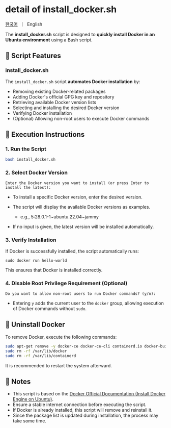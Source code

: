 # detail of install_docker.sh

<p align="left">
     <a href="detail_docker_ko.md">한국어</a>&nbsp; ｜ &nbsp;English&nbsp;
</p>

The **install_docker.sh** script is designed to **quickly install Docker in an Ubuntu environment** using a Bash script.

## **📌 Script Features**
### install_docker.sh

The `install_docker.sh` script **automates Docker installation** by:

- Removing existing Docker-related packages
- Adding Docker's official GPG key and repository
- Retrieving available Docker version lists
- Selecting and installing the desired Docker version
- Verifying Docker installation
- (Optional) Allowing non-root users to execute Docker commands

## **🔧 Execution Instructions**

### **1. Run the Script**
```sh
bash install_docker.sh
```

### **2. Select Docker Version**
```
Enter the Docker version you want to install (or press Enter to install the latest):
```
- To install a specific Docker version, enter the desired version.
- The script will display the available Docker versions as examples.

    - e.g., 5:28.0.1-1~ubuntu.22.04~jammy

- If no input is given, the latest version will be installed automatically.

### **3. Verify Installation**
If Docker is successfully installed, the script automatically runs:
```
sudo docker run hello-world
```
This ensures that Docker is installed correctly.

### **4. Disable Root Privilege Requirement (Optional)**
```
Do you want to allow non-root users to run Docker commands? (y/n):
```
- Entering `y` adds the current user to the `docker` group, allowing execution of Docker commands without `sudo`.

## **🔧 Uninstall Docker**

To remove Docker, execute the following commands:
```sh
sudo apt-get remove -y docker-ce docker-ce-cli containerd.io docker-buildx-plugin docker-compose-plugin
sudo rm -rf /var/lib/docker
sudo rm -rf /var/lib/containerd
```
It is recommended to restart the system afterward.

## **📌 Notes**

- This script is based on the [Docker Official Documentation (Install Docker Engine on Ubuntu)](https://docs.docker.com/engine/install/ubuntu/).
- Ensure a stable internet connection before executing the script.
- If Docker is already installed, this script will remove and reinstall it.
- Since the package list is updated during installation, the process may take some time.

